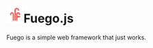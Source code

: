 <h1><img src="./src/fuego.png" width="40" height="inherit"><super>Fuego.js</super></h1>

Fuego is a simple web framework that just works.